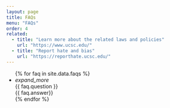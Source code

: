 ```yaml
---
layout: page
title: FAQs
menu: "FAQs"
order: 4
related:
  - title: "Learn more about the related laws and policies"
    url: "https://www.ucsc.edu/"
  - title: "Report hate and bias"
    url: "https://reporthate.ucsc.edu/"
---
```

<ul class="collapsible" data-collapsible="accordion">
  {% for faq in site.data.faqs %}
  <li class="faqs-list">
     <div class="collapsible-header">
      <div class="expand-icon">
        <i class="material-icons right more" aria-expanded="false" aria-controls="accordion-panel-{{ faq.content-marking }}">expand_more</i>
        <i class="material-icons right less" style="display: none" aria-expanded="true" aria-controls="accordion-panel-{{ faq.content-marking }}">expand_less</i>
      </div>
      <div class="faq-title">{{ faq.question }}</div>
     </div>
     <div class="collapsible-body" aria-labelledby="accordion-header-{{ faq.content-marking }}">{{ faq.answer}}</div>
  </li>
  {% endfor %}
</ul>

